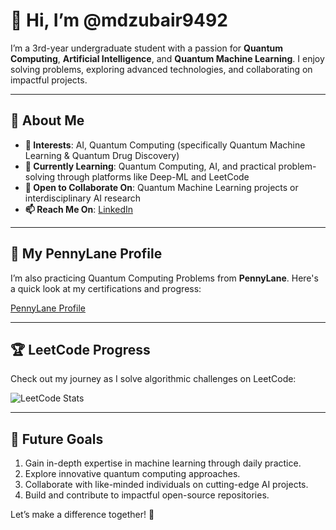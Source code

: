 # 👋 Hi, I’m @mdzubair9492  

I’m a 3rd-year undergraduate student with a passion for **Quantum Computing**, **Artificial Intelligence**, and **Quantum Machine Learning**. I enjoy solving problems, exploring advanced technologies, and collaborating on impactful projects.  

---

## 🌟 About Me  
- **👀 Interests**: AI, Quantum Computing (specifically Quantum Machine Learning & Quantum Drug Discovery)  
- **🌱 Currently Learning**: Quantum Computing, AI, and practical problem-solving through platforms like Deep-ML and LeetCode  
- **💞️ Open to Collaborate On**: Quantum Machine Learning projects or interdisciplinary AI research  
- **📫 Reach Me On**: [LinkedIn](https://www.linkedin.com/in/md-zubair-419242227/)  

---



## 🏅 My PennyLane Profile  
I’m also practicing Quantum Computing Problems  from  **PennyLane**. Here's a quick look at my certifications and progress:  

[PennyLane Profile](https://https://pennylane.ai/profile/MdZubair)

---

## 🏆 LeetCode Progress  
Check out my journey as I solve algorithmic challenges on LeetCode:  

![LeetCode Stats](https://leetcode-stats.vercel.app/api?username=mz548492&theme=dark)  





---

## 🚀 Future Goals  
1. Gain in-depth expertise in machine learning through daily practice.  
2. Explore innovative quantum computing approaches.  
3. Collaborate with like-minded individuals on cutting-edge AI projects.  
4. Build and contribute to impactful open-source repositories.  

Let’s make a difference together! 🌌  



<!---
mdzubair9492/mdzubair9492 is a ✨ special ✨ repository because its `README.md` (this file) appears on your GitHub profile.
You can click the Preview link to take a look at your changes.
--->
